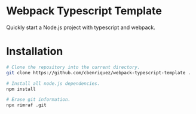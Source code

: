 # Webpack Typescript Template

Quickly start a Node.js project with typescript and webpack.

# Installation

```bash
# Clone the repository into the current directory.
git clone https://github.com/cbenriquez/webpack-typescript-template .

# Install all node.js dependencies.
npm install

# Erase git information.
npx rimraf .git
```